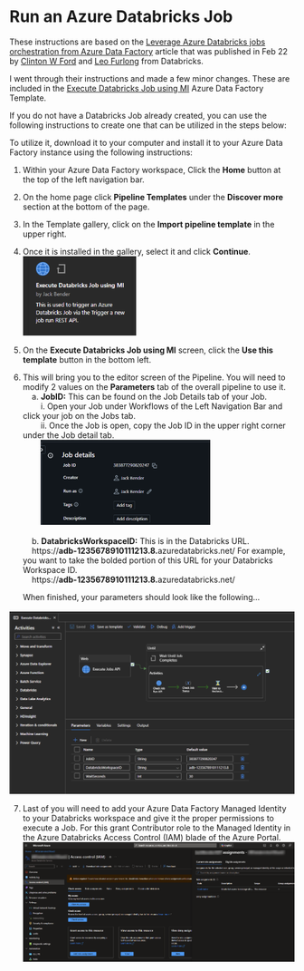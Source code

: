 # Run an Azure Databricks Job

These instructions are based on the [Leverage Azure Databricks jobs orchestration from Azure Data Factory](https://techcommunity.microsoft.com/blog/analyticsonazure/leverage-azure-databricks-jobs-orchestration-from-azure-data-factory/3123862) article that was published in Feb 22 by [Clinton W Ford](https://www.linkedin.com/in/clintonwford/) and [Leo Furlong](https://www.linkedin.com/in/leoafurlongiv/) from Databricks. 

I went through their instructions and made a few minor changes.  These are included in the [Execute Databricks Job using MI](https://github.com/jcbendernh/ADFOrchestrator/blob/main/files/Execute%20Databricks%20Job%20using%20MI.zip) Azure Data Factory Template.

If you do not have a Databricks Job already created, you can use the following instructions to create one that can be utilized in the steps below: 

To utilize it, download it to your computer and install it to your Azure Data Factory instance using the following instructions: 
1. Within your Azure Data Factory workspace, Click the <b>Home</b> button at the top of the left navigation bar.
2. On the home page click <b>Pipeline Templates</b> under the <b>Discover more</b> section at the bottom of the page.
3. In the Template gallery, click on the <b>Import pipeline template</b> in the upper right.
4. Once it is installed in the gallery, select it and click <b>Continue</b>.<br>
<img src="img/ExecuteDatabricksJobusingMI.png" alt="Execute Databricks Job using MI" width="200"><br>

5. On the <b>Execute Databricks Job using MI</b> screen, click the <b>Use this template</b> button in the bottom left.
6. This will bring you to the editor screen of the Pipeline.  You will need to modify 2 values on the <b>Parameters</b> tab of the overall pipeline to use it.<br>
&nbsp;&nbsp;&nbsp;&nbsp;a. <b>JobID:</b> This can be found on the Job Details tab of your Job.<br> 
&nbsp;&nbsp;&nbsp;&nbsp;&nbsp;&nbsp;&nbsp;&nbsp;i.  Open your Job under Workflows of the Left Navigation Bar and click your job on the Jobs tab.<br>
&nbsp;&nbsp;&nbsp;&nbsp;&nbsp;&nbsp;&nbsp;&nbsp;ii.  Once the Job is open, copy the Job ID in the upper right corner under the Job detail tab.<br>
&nbsp;&nbsp;&nbsp;&nbsp;&nbsp;&nbsp;&nbsp;&nbsp;<img src="img/JobID.png" alt="Job ID" width="300"><br>&nbsp;<br>
&nbsp;&nbsp;&nbsp;&nbsp;b. <b>DatabricksWorkspaceID:</b> This is in the Databricks URL.  <br>
&nbsp;&nbsp;&nbsp;&nbsp;https://<b>adb-1235678910111213.8.</b>azuredatabricks.net/
For example, you want to take the bolded portion of this URL for your Databricks Workspace ID.<br>
&nbsp;&nbsp;&nbsp;&nbsp;https://<b>adb-1235678910111213.8.</b>azuredatabricks.net/


&nbsp;&nbsp;&nbsp;&nbsp;&nbsp;&nbsp;When finished, your parameters should look like the following...<br>
&nbsp;&nbsp;&nbsp;&nbsp;&nbsp;&nbsp;<img src="img/JobParameters.png" alt="Job Parameters" width="600">

7. Last of you will need to add your Azure Data Factory Managed Identity to your Databricks workspace and give it the proper permissions to execute a Job.  For this grant Contributor role to the Managed Identity in the Azure Databricks Access Control (IAM) blade of the Azure Portal.<br> <img src="img/ADFRBAC.png" alt="ADF RBAC" width="900">



